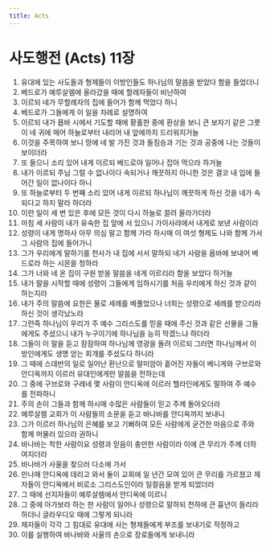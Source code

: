```yaml
---
title: Acts
---
```


# 사도행전 (Acts) 11장
1. 유대에 있는 사도들과 형제들이 이방인들도 하나님의 말씀을 받았다 함을 들었더니
1. 베드로가 예루살렘에 올라갔을 때에 할례자들이 비난하여
1. 이르되 네가 무할례자의 집에 들어가 함께 먹었다 하니
1. 베드로가 그들에게 이 일을 차례로 설명하여
1. 이르되 내가 욥바 시에서 기도할 때에 황홀한 중에 환상을 보니 큰 보자기 같은 그릇이 네 귀에 매어 하늘로부터 내리어 내 앞에까지 드리워지거늘
1. 이것을 주목하여 보니 땅에 네 발 가진 것과 들짐승과 기는 것과 공중에 나는 것들이 보이더라
1. 또 들으니 소리 있어 내게 이르되 베드로야 일어나 잡아 먹으라 하거늘
1. 내가 이르되 주님 그럴 수 없나이다 속되거나 깨끗하지 아니한 것은 결코 내 입에 들어간 일이 없나이다 하니
1. 또 하늘로부터 두 번째 소리 있어 내게 이르되 하나님이 깨끗하게 하신 것을 네가 속되다고 하지 말라 하더라
1. 이런 일이 세 번 있은 후에 모든 것이 다시 하늘로 끌려 올라가더라
1. 마침 세 사람이 내가 유숙한 집 앞에 서 있으니 가이사랴에서 내게로 보낸 사람이라
1. 성령이 내게 명하사 아무 의심 말고 함께 가라 하시매 이 여섯 형제도 나와 함께 가서 그 사람의 집에 들어가니
1. 그가 우리에게 말하기를 천사가 내 집에 서서 말하되 네가 사람을 욥바에 보내어 베드로라 하는 시몬을 청하라
1. 그가 너와 네 온 집이 구원 받을 말씀을 네게 이르리라 함을 보았다 하거늘
1. 내가 말을 시작할 때에 성령이 그들에게 임하시기를 처음 우리에게 하신 것과 같이 하는지라
1. 내가 주의 말씀에 요한은 물로 세례를 베풀었으나 너희는 성령으로 세례를 받으리라 하신 것이 생각났노라
1. 그런즉 하나님이 우리가 주 예수 그리스도를 믿을 때에 주신 것과 같은 선물을 그들에게도 주셨으니 내가 누구이기에 하나님을 능히 막겠느냐 하더라
1. 그들이 이 말을 듣고 잠잠하여 하나님께 영광을 돌려 이르되 그러면 하나님께서 이방인에게도 생명 얻는 회개를 주셨도다 하니라
1. 그 때에 스데반의 일로 일어난 환난으로 말미암아 흩어진 자들이 베니게와 구브로와 안디옥까지 이르러 유대인에게만 말씀을 전하는데
1. 그 중에 구브로와 구레네 몇 사람이 안디옥에 이르러 헬라인에게도 말하여 주 예수를 전파하니
1. 주의 손이 그들과 함께 하시매 수많은 사람들이 믿고 주께 돌아오더라
1. 예루살렘 교회가 이 사람들의 소문을 듣고 바나바를 안디옥까지 보내니
1. 그가 이르러 하나님의 은혜를 보고 기뻐하여 모든 사람에게 굳건한 마음으로 주와 함께 머물러 있으라 권하니
1. 바나바는 착한 사람이요 성령과 믿음이 충만한 사람이라 이에 큰 무리가 주께 더하여지더라
1. 바나바가 사울을 찾으러 다소에 가서
1. 만나매 안디옥에 데리고 와서 둘이 교회에 일 년간 모여 있어 큰 무리를 가르쳤고 제자들이 안디옥에서 비로소 그리스도인이라 일컬음을 받게 되었더라
1. 그 때에 선지자들이 예루살렘에서 안디옥에 이르니
1. 그 중에 아가보라 하는 한 사람이 일어나 성령으로 말하되 천하에 큰 흉년이 들리라 하더니 글라우디오 때에 그렇게 되니라
1. 제자들이 각각 그 힘대로 유대에 사는 형제들에게 부조를 보내기로 작정하고
1. 이를 실행하여 바나바와 사울의 손으로 장로들에게 보내니라